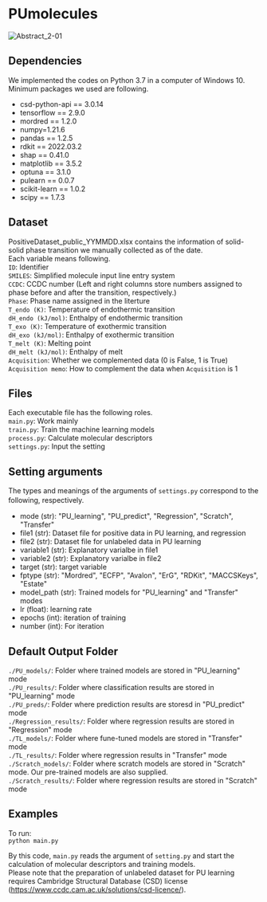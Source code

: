 # PUmolecules
![Abstract_2-01](https://user-images.githubusercontent.com/86113952/223691202-abf489aa-d220-45a0-a2a2-61ed3fca5979.png)

## Dependencies
We implemented the codes on Python 3.7 in a computer of Windows 10.  
Minimum packages we used are following.
- csd-python-api == 3.0.14  
- tensorflow == 2.9.0  
- mordred == 1.2.0
- numpy=1.21.6
- pandas == 1.2.5
- rdkit == 2022.03.2
- shap == 0.41.0
- matplotlib == 3.5.2
- optuna == 3.1.0
- pulearn == 0.0.7
- scikit-learn == 1.0.2
- scipy == 1.7.3

## Dataset
PositiveDataset_public_YYMMDD.xlsx contains the information of solid-solid phase transition we manually collected as of the date.  
Each variable means following.  
`ID`: Identifier  
`SMILES`: Simplified molecule input line entry system  
`CCDC`: CCDC number (Left and right columns store numbers assigned to phase before and after the transition, respectively.)  
`Phase`: Phase name assigned in the literture  
`T_endo (K)`: Temperature of endothermic transition  
`dH_endo (kJ/mol)`: Enthalpy of endothermic transition  
`T_exo (K)`: Temperature of exothermic transition  
`dH_exo (kJ/mol)`: Enthalpy of exothermic transition  
`T_melt (K)`: Melting point  
`dH_melt (kJ/mol)`: Enthalpy of melt  
`Acquisition`: Whether we complemented data (0 is False, 1 is True)  
`Acquisition memo`: How to complement the data when `Acquisition` is 1

## Files
Each executable file has the following roles.  
`main.py`: Work mainly  
`train.py`: Train the machine learning models  
`process.py`: Calculate molecular descriptors  
`settings.py`: Input the setting  

## Setting arguments
The types and meanings of the arguments of `settings.py` correspond to the following, respectively.　　
- mode (str): "PU_learning", "PU_predict", "Regression", "Scratch", "Transfer"   
- file1 (str): Dataset file for positive data in PU learning, and regression  
- file2 (str): Dataset file for unlabeled data in PU learning 
- variable1 (str): Explanatory varialbe in file1  
- variable2 (str): Explanatory varialbe in file2  
- target (str): target variable  
- fptype (str): "Mordred", "ECFP", "Avalon", "ErG", "RDKit", "MACCSKeys", "Estate"   
- model_path (str): Trained models for "PU_learning" and "Transfer" modes  
- lr (float): learning rate  
- epochs (int): iteration of training  
- number (int): For iteration  

## Default Output Folder 
`./PU_models/`: Folder where trained models are stored in "PU_learning" mode  
`./PU_results/`: Folder where classification results are stored in "PU_learning" mode  
`./PU_preds/`: Folder where prediction results are storesd in "PU_predict" mode  
`./Regression_results/`: Folder where regression results are stored in "Regression" mode    
`./TL_models/`: Folder where fune-tuned models are stored in "Transfer" mode  
`./TL_results/`: Folder where regression results in "Transfer" mode  
`./Scratch_models/`: Folder where scratch models are stored in "Scratch" mode. Our pre-trained models are also supplied.  
`./Scratch_results/`: Folder where regression results are stored in "Scratch" mode

## Examples
To run:  
`python main.py`

By this code, `main.py` reads the argument of `setting.py` and start the calculation of molecular descriptors and training models.  
Please note that the preparation of unlabeled dataset for PU learning requires Cambridge Structural Database (CSD) license (https://www.ccdc.cam.ac.uk/solutions/csd-licence/). 
